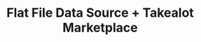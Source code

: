 ---
title: "Flat File Data Source + Takealot Marketplace"
seoTitle: "Flat File Data Source  Takealot Integration"
seoDescription: "Integrate your Flat File Data Source  and Takealot, and you'll be able to streamline your workflow, simplify the ordering process and save time - and money. Find out more about how a source_name Takealot Integration can help your business."
lead: "Let Stock2Shop send product inventory updates from a Flat File Data Source to the Takealot Marketplace. And if you are doing exclusively lead time orders, you can automate the dropping off of Takealot orders at an FTP location. Here’s how we can help you streamline your workflow."
type: "source-marketplace"
source: "flat-file"
channel: "takealot"
image: "/images/sap-shopify.png"
imageAlt: takealot logo
tags: []
aliases:
    - /integrations/
---